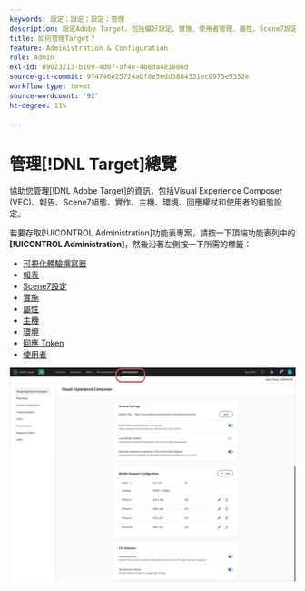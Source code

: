 ```yaml
---
keywords: 設定；設定；設定；管理
description: 設定Adobe Target，包括偏好設定、實施、使用者管理、屬性、Scene7設定、主機管理和回應Token。
title: 如何管理Target？
feature: Administration & Configuration
role: Admin
exl-id: 89023213-b109-4d07-af4e-4b8da481806d
source-git-commit: 974746e25724abf0e5edd3884331ec0975e5352e
workflow-type: tm+mt
source-wordcount: '92'
ht-degree: 11%

---
```


# 管理[!DNL Target]總覽

協助您管理[!DNL Adobe Target]的資訊，包括Visual Experience Composer (VEC)、報告、Scene7組態、實作、主機、環境、回應權杖和使用者的組態設定。

若要存取[!UICONTROL Administration]功能表專案，請按一下頂端功能表列中的&#x200B;**[!UICONTROL Administration]**，然後沿著左側按一下所需的標籤：

* [可視化體驗撰寫器](/help/main/administrating-target/visual-experience-composer-set-up.md)
* [報表](/help/main/administrating-target/reporting.md)
* [Scene7設定](/help/main/administrating-target/scene7-settings.md)
* [實施](/help/main/c-implementing-target/implementing-target.md)
* [屬性](/help/main/administrating-target/c-user-management/property-channel/property-channel.md)
* [主機](/help/main/administrating-target/hosts.md)
* [環境](/help/main/administrating-target/environments.md)
* [回應 Token](/help/main/administrating-target/response-tokens.md)
* [使用者](/help/main/administrating-target/c-user-management/user-management.md)

![Adobe Target管理功能表](/help/main/administrating-target/assets/administration.png)
